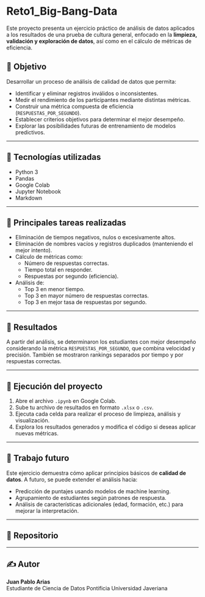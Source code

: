 # Reto1_Big-Bang-Data

Este proyecto presenta un ejercicio práctico de análisis de datos aplicados a los resultados de una prueba de cultura general, enfocado en la **limpieza, validación y exploración de datos**, así como en el cálculo de métricas de eficiencia.

## 🎯 Objetivo

Desarrollar un proceso de análisis de calidad de datos que permita:
- Identificar y eliminar registros inválidos o inconsistentes.
- Medir el rendimiento de los participantes mediante distintas métricas.
- Construir una métrica compuesta de eficiencia (`RESPUESTAS_POR_SEGUNDO`).
- Establecer criterios objetivos para determinar el mejor desempeño.
- Explorar las posibilidades futuras de entrenamiento de modelos predictivos.

---

## 🧰 Tecnologías utilizadas

- Python 3
- Pandas
- Google Colab
- Jupyter Notebook
- Markdown

---

## 🧹 Principales tareas realizadas

- Eliminación de tiempos negativos, nulos o excesivamente altos.
- Eliminación de nombres vacíos y registros duplicados (manteniendo el mejor intento).
- Cálculo de métricas como:
  - Número de respuestas correctas.
  - Tiempo total en responder.
  - Respuestas por segundo (eficiencia).
- Análisis de:
  - Top 3 en menor tiempo.
  - Top 3 en mayor número de respuestas correctas.
  - Top 3 en mejor tasa de respuestas por segundo.

---

## 🧪 Resultados

A partir del análisis, se determinaron los estudiantes con mejor desempeño considerando la métrica `RESPUESTAS_POR_SEGUNDO`, que combina velocidad y precisión. También se mostraron rankings separados por tiempo y por respuestas correctas.

---

## 🚀 Ejecución del proyecto

1. Abre el archivo `.ipynb` en Google Colab.
2. Sube tu archivo de resultados en formato `.xlsx` o `.csv`.
3. Ejecuta cada celda para realizar el proceso de limpieza, análisis y visualización.
4. Explora los resultados generados y modifica el código si deseas aplicar nuevas métricas.

---

## 🔮 Trabajo futuro

Este ejercicio demuestra cómo aplicar principios básicos de **calidad de datos**. A futuro, se puede extender el análisis hacia:
- Predicción de puntajes usando modelos de machine learning.
- Agrupamiento de estudiantes según patrones de respuesta.
- Análisis de características adicionales (edad, formación, etc.) para mejorar la interpretación.

---

## 📁 Repositorio

---

## ✍️ Autor

**Juan Pablo Arias**  
Estudiante de Ciencia de Datos
Pontificia Universidad Javeriana  
